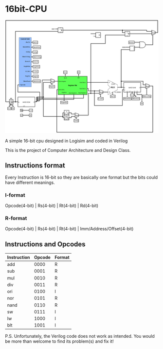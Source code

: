 # 16bit-CPU

![cpu](cpu.png)

A simple 16-bit cpu designed in Logisim and coded in Verilog

This is the project of Computer Architecture and Design Class.

## Instructions format

Every Instruction is 16-bit so they are basically one format but the bits could have different meanings.

### I-format

Opcode(4-bit) | Rs(4-bit) | Rt(4-bit) | Rd(4-bit)

### R-format

Opcode(4-bit) | Rs(4-bit) | Rt(4-bit) | Imm/Address/Offset(4-bit)

## Instructions and Opcodes

| Instruction | Opcode | Format |
|---------------|-----------|-----------|
|add|0000|R|
|sub|0001|R|
|mul|0010|R|
|div|0011|R|
|ori|0100|I|
|nor|0101|R|
|nand|0110|R|
|sw|0111|I|
|lw|1000|I|
|blt|1001|I|

P.S. Unfortunately, the Verilog code does not work as intended. You would be more than welcome to find its problem(s) and fix it!
